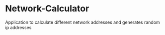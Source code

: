 # Network-Calculator
Application to calculate different network addresses and generates random ip addresses
